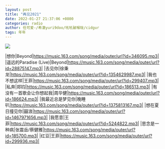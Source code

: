 ```yaml
---
layout: post
title: "再见2021"
date: 2022-01-27 21:37:06 +0800
categories: radio
author: 任可爱-/希澈yuri9doo/吼吼破喉咙/cidgur
tags: 年年
---
```

![]({{site.baseurl}}/images/cover_20220127.jpg)

|想你|Beyond|https://music.163.com/song/media/outer/url?id=346095.mp3|
|遥远的Paradise (Live)|Beyond|https://music.163.com/song/media/outer/url?id=28875147.mp3|
|去见你|徐秉龙|https://music.163.com/song/media/outer/url?id=1354629987.mp3|
|我也不想这样|王菲|https://music.163.com/song/media/outer/url?id=299407.mp3|
|私奔|郑钧|https://music.163.com/song/media/outer/url?id=186513.mp3|
|有没有一首歌会让你想起我|周华健|https://music.163.com/song/media/outer/url?id=186624.mp3|
|我最近总是梦见你|晚睡叭|https://music.163.com/song/media/outer/url?id=1375813167.mp3|
|想在夏日撞见你|囍浪|https://music.163.com/song/media/outer/url?id=1467971656.mp3|
|我愿意|王菲|https://music.163.com/song/media/outer/url?id=5244822.mp3|
|思念是一种病|张震岳/蔡健雅|https://music.163.com/song/media/outer/url?id=185700.mp3|
|红豆|王菲|https://music.163.com/song/media/outer/url?id=299936.mp3|

